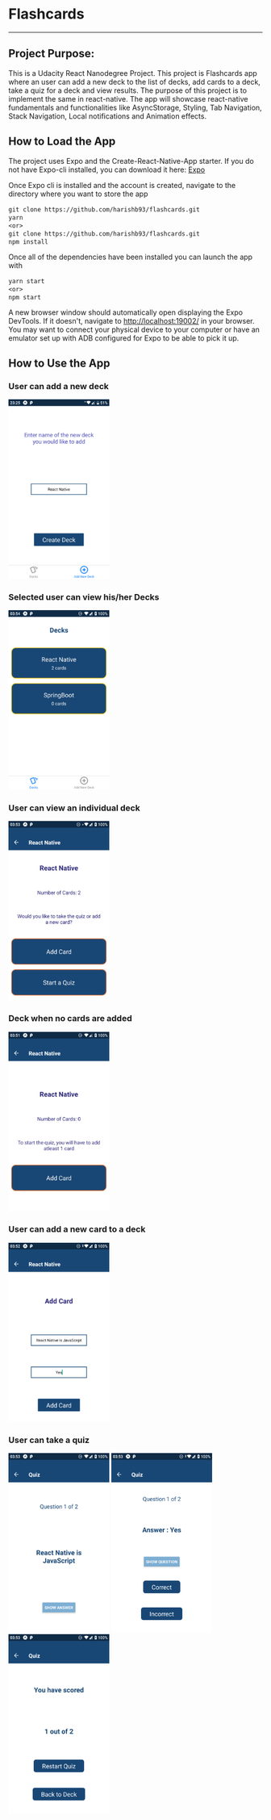 # Flashcards

---

## Project Purpose:

This is a Udacity React Nanodegree Project. This project is Flashcards app where an user can add a new deck to the list of decks, add cards to a deck, take a quiz for a deck and view results. The purpose of this project is to implement the same in react-native. The app will showcase react-native fundamentals and functionalities like AsyncStorage, Styling, Tab Navigation, Stack Navigation, Local notifications and Animation effects.

## How to Load the App

The project uses Expo and the Create-React-Native-App starter. If you do not have Expo-cli installed, you can download it here: [Expo](https://expo.io/tools)

Once Expo cli is installed and the account is created, navigate to the directory where you want to store the app

```
git clone https://github.com/harishb93/flashcards.git
yarn
<or>
git clone https://github.com/harishb93/flashcards.git
npm install
```

Once all of the dependencies have been installed you can launch the app with

```
yarn start
<or>
npm start
```

A new browser window should automatically open displaying the Expo DevTools. If it doesn't, navigate to [http://localhost:19002/](http://localhost:19002/) in your browser. You may want to connect your physical device to your computer or have an emulator set up with ADB configured for Expo to be able to pick it up.


## How to Use the App

### User can add a new deck
  <img src="NewDeck.png" alt="New Deck Screen" width="200"/>

### Selected user can view his/her Decks
  <img src="HomeScreen.png" alt="Home Screen" width="200"/>

### User can view an individual deck
  <img src="ViewDeck.png" alt="View deck Screen" width="200"/>

### Deck when no cards are added
  <img src="ViewDeck-NoCards.png" alt="View deck Screen - No Cards" width="200"/>

### User can add a new card to a deck
  <img src="NewCard.png" alt="New card Screen" width="200"/>

### User can take a quiz
  <img src="Quiz-Question.png" alt="Quiz Screen - Question" width="200"/>

  <img src="Quiz-Answer.png" alt="Quiz Screen - Answer" width="200"/>

  <img src="Quiz-Result.png" alt="Quiz Screen - Result" width="200"/>
